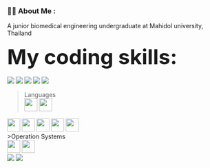 ### :man_technologist: <b>About Me</b> :

A junior biomedical engineering undergraduate at Mahidol university, Thailand   <img src="https://github.com/linssen/country-flag-icons/blob/master/images/svg/tha.svg" width="15" height="10"/>
<br><br>
<font size="20"><b>My coding skills:</b></font>
<br><br>
<img src="https://img.shields.io/badge/MySQL-005C84?style=for-the-badge&logo=mysql&logoColor=white"/> <!--MySQL-->
<img src="https://img.shields.io/badge/GitKraken-179287?style=for-the-badge&logo=GitKraken&logoColor=whit"/> <!--GitKraken-->
<img src="https://img.shields.io/badge/Jupyter-F37626.svg?&style=for-the-badge&logo=Jupyter&logoColor=white"/> <!--Jupyter-->
<img src="https://img.shields.io/badge/Arduino_IDE-00979D?style=for-the-badge&logo=arduino&logoColor=white"/> <!--Arduino IDE-->
<img src="https://img.shields.io/badge/VSCode-0078D4?style=for-the-badge&logo=visual%20studio%20code&logoColor=white"/> <!--VSCode-->
<br> 
>Languages <br>
<img src="https://img.shields.io/badge/C-00599C?style=for-the-badge&logo=c&logoColor=white" height="30"/> <!--C-->
<img src="https://img.shields.io/badge/GIT-E44C30?style=for-the-badge&logo=git&logoColor=white" height="30"/> <!--Git-->
<img src="https://img.shields.io/badge/Python-FFD43B?style=for-the-badge&logo=python&logoColor=blue" height="30"/>
<img src="https://img.shields.io/badge/Numpy-777BB4?style=for-the-badge&logo=numpy&logoColor=white" height="30"/> <!--Numpy-->
<img src="https://img.shields.io/badge/Pandas-2C2D72?style=for-the-badge&logo=pandas&logoColor=whit" height="30"/> <!--Pandas-->
<img src="https://img.shields.io/badge/scikit_learn-F7931E?style=for-the-badge&logo=scikit-learn&logoColor=white" height="30"/> <!--scikit-->
<img src="https://img.shields.io/badge/SciPy-654FF0?style=for-the-badge&logo=SciPy&logoColor=white" height="30"/> <!--Scipy-->
<br> >Operation Systems <br>
<img src="https://img.shields.io/badge/Linux-FCC624?style=for-the-badge&logo=linux&logoColor=blac" height="30"/> <!--LINUX-->
<img src="https://img.shields.io/badge/Windows-0078D6?style=for-the-badge&logo=windows&logoColor=white" height="30"/> <!--Windows-->
<br>
<img src="https://img.shields.io/badge/Arduino-00979D?style=for-the-badge&logo=Arduino&logoColor=white"/> <!--Arduino-->
<img src="https://img.shields.io/badge/Raspberry%20Pi-A22846?style=for-the-badge&logo=Raspberry%20Pi&logoColor=white"/> <!--RasPi-->
